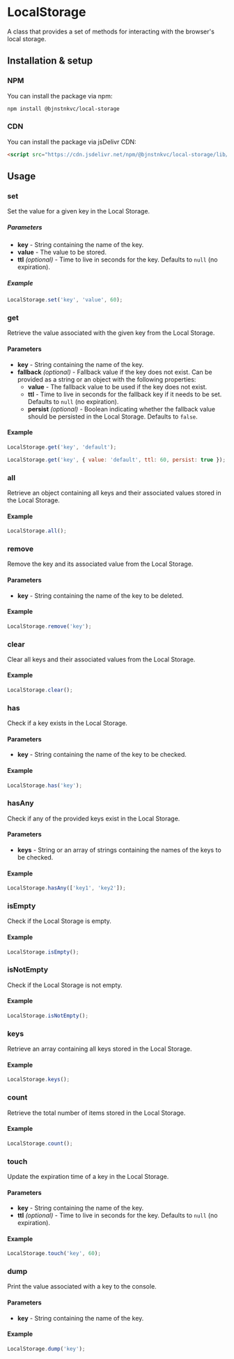 # LocalStorage

A class that provides a set of methods for interacting with the browser's local storage.

## Installation & setup

### NPM

You can install the package via npm:

```bash
npm install @bjnstnkvc/local-storage
````

### CDN

You can install the package via jsDelivr CDN:

```html
<script src="https://cdn.jsdelivr.net/npm/@bjnstnkvc/local-storage/lib/main.min.js"></script>
```


## Usage

### set

Set the value for a given key in the Local Storage.

##### Parameters
- **key** - String containing the name of the key.
- **value** - The value to be stored.
- **ttl** *(optional)* - Time to live in seconds for the key. Defaults to `null` (no expiration).

##### Example

```javascript
LocalStorage.set('key', 'value', 60); 
```

### get

Retrieve the value associated with the given key from the Local Storage.

#### Parameters

- **key** - String containing the name of the key.
- **fallback** *(optional)* - Fallback value if the key does not exist. Can be provided as a string or an object with the following properties:
  - **value** - The fallback value to be used if the key does not exist.
  - **ttl** - Time to live in seconds for the fallback key if it needs to be set. Defaults to `null` (no expiration).
  - **persist** *(optional)* - Boolean indicating whether the fallback value should be persisted in the Local Storage. Defaults to `false`.

#### Example

```javascript
LocalStorage.get('key', 'default');
````
```javascript
LocalStorage.get('key', { value: 'default', ttl: 60, persist: true });
```
### all

Retrieve an object containing all keys and their associated values stored in the Local Storage.

#### Example

```javascript
LocalStorage.all();
```
### remove

Remove the key and its associated value from the Local Storage.

#### Parameters

- **key** - String containing the name of the key to be deleted.

#### Example

```javascript
LocalStorage.remove('key');
```
### clear

Clear all keys and their associated values from the Local Storage.

#### Example

```javascript
LocalStorage.clear();
```
### has

Check if a key exists in the Local Storage.

#### Parameters

- **key** - String containing the name of the key to be checked.

#### Example

```javascript
LocalStorage.has('key');
```

### hasAny

Check if any of the provided keys exist in the Local Storage.

#### Parameters

- **keys** - String or an array of strings containing the names of the keys to be checked.

#### Example

```javascript
LocalStorage.hasAny(['key1', 'key2']);
```

### isEmpty

Check if the Local Storage is empty.

#### Example

```javascript
LocalStorage.isEmpty();
```
### isNotEmpty

Check if the Local Storage is not empty.

#### Example

```javascript
LocalStorage.isNotEmpty();
```
### keys

Retrieve an array containing all keys stored in the Local Storage.

#### Example

```javascript
LocalStorage.keys();
```
### count

Retrieve the total number of items stored in the Local Storage.

#### Example

```javascript
LocalStorage.count();
```
### touch

Update the expiration time of a key in the Local Storage.

#### Parameters

- **key** - String containing the name of the key.
- **ttl** *(optional)* - Time to live in seconds for the key. Defaults to `null` (no expiration).

#### Example

```javascript
LocalStorage.touch('key', 60);
```
### dump

Print the value associated with a key to the console.

#### Parameters

- **key** - String containing the name of the key.

#### Example

```javascript
LocalStorage.dump('key');
```
